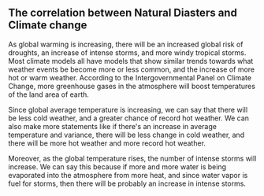 ## The correlation between Natural Diasters and Climate change

As global warming is increasing, there will be an increased global risk of droughts, an increase of intense storms, and more windy tropical storms. Most climate models all have models that show similar trends towards what weather events be become more or less common, and the increase of more hot or warm weather. According to the Intergovernmental Panel on Climate Change, more greenhouse gases in the atmosphere will boost temperatures of the land area of earth.

Since global average temperature is increasing, we can say that there will be less cold weather, and a greater chance of record hot weather. We can also make more statements like if there's an increase in average temperature and variance, there will be less change in cold weather, and there will be more hot weather and more record hot weather.

Moreover, as the global temperature rises, the number of intense storms will increase. We can say this because if more and more water is being evaporated into the atmosphere from more heat, and since water vapor is fuel for storms, then there will be probably an increase in intense storms.